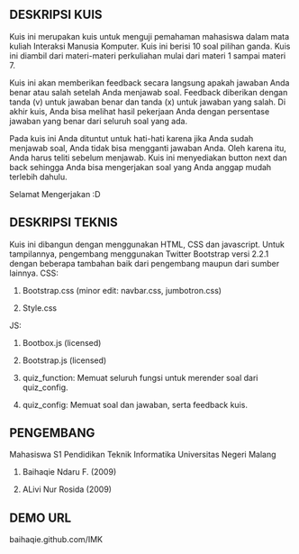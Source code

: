 ## DESKRIPSI KUIS
Kuis ini merupakan kuis untuk menguji pemahaman mahasiswa dalam mata kuliah Interaksi Manusia Komputer. Kuis ini berisi 10 soal pilihan ganda. Kuis ini diambil dari materi-materi perkuliahan mulai dari materi 1 sampai materi 7.

Kuis ini akan memberikan feedback secara langsung apakah jawaban Anda benar atau salah setelah Anda menjawab soal. Feedback diberikan dengan tanda (v) untuk jawaban benar dan tanda (x) untuk jawaban yang salah. Di akhir kuis, Anda bisa melihat hasil pekerjaan Anda dengan persentase jawaban yang benar dari seluruh soal yang ada.

Pada kuis ini Anda dituntut untuk hati-hati karena jika Anda sudah menjawab soal, Anda tidak bisa mengganti jawaban Anda. Oleh karena itu, Anda harus teliti sebelum menjawab. Kuis ini menyediakan button next dan back sehingga Anda bisa mengerjakan soal yang Anda anggap mudah terlebih dahulu.

Selamat Mengerjakan :D


## DESKRIPSI TEKNIS

Kuis ini dibangun dengan menggunakan HTML, CSS dan javascript.
Untuk tampilannya, pengembang menggunakan Twitter Bootstrap versi 2.2.1 dengan beberapa tambahan baik dari pengembang maupun dari sumber lainnya.
CSS: 

1. Bootstrap.css (minor edit: navbar.css, jumbotron.css)

2. Style.css

JS:

1. Bootbox.js (licensed)

2. Bootstrap.js (licensed)

3. quiz_function: Memuat seluruh fungsi untuk merender soal dari quiz_config.

4. quiz_config: Memuat soal dan jawaban, serta feedback kuis.

## PENGEMBANG
Mahasiswa S1 Pendidikan Teknik Informatika Universitas Negeri Malang

1. Baihaqie Ndaru F. (2009)

2. ALivi Nur Rosida (2009)


## DEMO URL
baihaqie.github.com/IMK